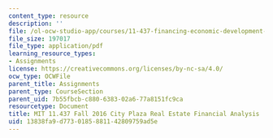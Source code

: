 ```yaml
---
content_type: resource
description: ''
file: /ol-ocw-studio-app/courses/11-437-financing-economic-development-fall-2016/13838fa9d7730185881142809759ad5e_MIT11_437F16_CityPlaza.pdf
file_size: 197017
file_type: application/pdf
learning_resource_types:
- Assignments
license: https://creativecommons.org/licenses/by-nc-sa/4.0/
ocw_type: OCWFile
parent_title: Assignments
parent_type: CourseSection
parent_uid: 7b55fbcb-c880-6383-02a6-77a8151fc9ca
resourcetype: Document
title: MIT 11.437 Fall 2016 City Plaza Real Estate Financial Analysis
uid: 13838fa9-d773-0185-8811-42809759ad5e
---
```

